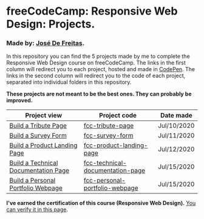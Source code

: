 # freeCodeCamp: Responsive Web Design: Projects.
### Made by: [José De Freitas](https://github.com/JoseDeFreitas/).

In this repository you can find the 5 projects made by me to complete the Responsive Web Design course on freeCodeCamp. The links in the first column will redirect you to each project, hosted and made in [CodePen](https://codepen.io/). The links in the second column will redirect you to the code of each project, separated into individual folders in this repository.

**These projects are not meant to be the best ones. They can probably be improved.**

Project view | Project code | Date made
-------- | -------- | ---------
[Build a Tribute Page](https://codepen.io/josedefreitas/full/ZEQopOo) | [fcc-tribute-page](/fcc-tribute-page) | Jul/10/2020
[Build a Survey Form](https://codepen.io/josedefreitas/full/yLeEPzY) | [fcc-survey-form](/fcc-survey-form) | Jul/11/2020
[Build a Product Landing Page](https://codepen.io/josedefreitas/full/MWKBaVK) | [fcc-product-landing-page](/fcc-product-landing-page) | Jul/12/2020
[Build a Technical Documentation Page](https://codepen.io/josedefreitas/full/VweBEbL) | [fcc-technical-documentation-page](/fcc-technical-documentation-page) | Jul/15/2020
[Build a Personal Portfolio Webpage](https://codepen.io/josedefreitas/full/MWKqMzg) | [fcc-personal-portfolio-webpage](/fcc-personal-portfolio-webpage) | Jul/15/2020

**I've earned the certification of this course (Responsive Web Design).** [You can verify it in this page](https://www.freecodecamp.org/certification/josedefreitas/responsive-web-design).
